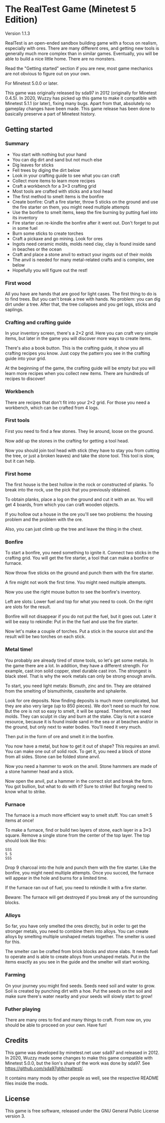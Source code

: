 The RealTest Game
(Minetest 5 Edition)
====================

Version 1.1.3

RealTest is an open-ended sandbox building game with a focus on realism, especially with ores. There are many different ores, and getting new tools is generally much more complex than in similar games. Eventually, you will be able to build a nice little home. There are no monsters.

Read the "Getting started" section if you are new, most game mechanics are not obvious to figure out on your own.

For Minetest 5.0.0 or later.

This game was originally released by sda97 in 2012 (originally for Minetest 0.4.5). In 2020, Wuzzy has picked up this game to make it compatible with Minetest 5.1.1 (or later), fixing many bugs. Apart from that, absolutely no gameplay changes have been made. This game release has been done to basically preserve a part of Minetest history.

## Getting started
### Summary
* You start with nothing but your hand
* You can dig dirt and sand but not much else
* Dig leaves for sticks
* Fell trees by diging the dirt below
* Look in your crafting guide to see what you can craft
* Collect more items to learn more recipes
* Craft a workbench for a 3×3 crafting grid
* Most tools are crafted with sticks and a tool head
* The first method to smelt items is the bonfire
* Create bonfire: Craft a fire starter, throw 5 sticks on the ground and use the fire starter on them, you might need multiple attempts
* Use the bonfire to smelt items, keep the fire burning by putting fuel into its inventory
* Fire starter can re-kindle the bonfire after it went out. Don't forget to put in some fuel
* Burn some sticks to create torches
* Craft a pickaxe and go mining. Look for ores
* Ingots need ceramic molds, molds need clay, clay is found inside sand in beaches or the ocean
* Craft and place a stone anvil to extract your ingots out of their molds
* The anvil is needed for many metal-related crafts and is complex, see below
* Hopefully you will figure out the rest!

### First wood
All you have are hands that are good for light cases.
The first thing to do is to find trees. But you can't break a tree with hands. No problem: you can dig dirt under a tree. After that, the tree collapses and you get logs, sticks and saplings.

### Crafting and crafting guide
In your inventory screen, there's a 2×2 grid. Here you can craft very simple items, but later in the game you will discover more ways to create items.

There's also a book button. This is the crafting guide, it show you all crafting recipes you know. Just copy the pattern you see in the crafting guide into your grid.

At the beginning of the game, the crafting guide will be empty but you will learn more recipes when you collect new items. There are hundreds of recipes to discover!

### Workbench
There are recipes that don't fit into your 2×2 grid. For those you need a workbench, which can be crafted from 4 logs.

### First tools
First you need to find a few stones. They lie around, loose on the ground.

Now add up the stones in the crafting for getting a tool head.

Now you should join tool head with stick (they have to stay you from cutting the tree, or just a broken leaves) and take the stone tool. This tool is slow, but it can help.

### First home
The first house is the best hollow in the rock or constructed of planks. To break into the rock, use the pick that you previously obtained.

To obtain planks, place a log on the ground and cut it with an ax. You will get 4 boards, from which you can craft wooden objects.

If you hollow out a house in the ore you'll see two problems: the housing problem and the problem with the ore.

Also, you can just climb up the tree and leave the thing in the chest.

### Bonfire

To start a bonfire, you need something to ignite it. Connect two sticks in the crafting grid. You will get the fire starter, a tool that can make a bonfire or furnace.

Now throw five sticks on the ground and punch them with the fire starter.

A fire might not work the first time. You might need multiple attempts.

Now you use the right mouse button to see the bonfire's inventory.

Left are slots: Lower fuel and top for what you need to cook. On the right are slots for the result.

Bonfire will not disappear if you do not put the fuel, but it goes out. Later it will be easy to rekindle: Put in the the fuel and use the fire starter.

Now let's make a couple of torches. Put a stick in the source slot and the result will be two torches on each stick.

### Metal time!

You probably are already tired of stone tools, so let's get some metals. In the game there are a lot. In addition, they have a different strength. For example, cast iron solid copper, steel durable cast iron. The strongest is black steel. That is why the work metals can only be strong enough anvils.

To start, you need light metals: Bismuth, zinc and tin. They are obtained from the smelting of bismuthinite, cassiterite and sphalerite.

Look for ore deposits. Now finding deposits is much more complicated, but they are also very large (up to 850 pieces). We don't need so much for now. But the ore is not so easy to smelt, it will be spread. Therefore, we need molds. They can sculpt in clay and burn at the stake. Clay is not a scarce resource, because it is found inside sand in the sea or at beaches and/or in the ground, but only next to water bodies. You'll need it very much.

Then put in the form of ore and smelt it in the bonfire.

You now have a metal, but how to get it out of shape? This requires an anvil. You can make one out of solid rock. To get it, you need a block of stone from all sides. Stone can be folded stone anvil.

Now you need a hammer to work on the anvil. Stone hammers are made of a stone hammer head and a stick.

Now open the anvil, put a hammer in the correct slot and break the form.
You got bullion, but what to do with it? Sure to strike! But forging need to know what to strike.

### Furnace

The furnace is a much more efficient way to smelt stuff. You can smelt 5 items at once!

To make a furnace, find or build two layers of stone, each layer in a 3×3 square. Remove a single stone from the center of the top layer. The top should look like this:

    SSS
    S S
    SSS

Drop 9 charcoal into the hole and punch them with the fire starter. Like the bonfire, you might need multiple attempts. Once you succed, the furnace will appear in the hole and burns for a limited time.

If the furnace ran out of fuel, you need to rekindle it with a fire starter.

Beware: The furnace will get destroyed if you break any of the surrounding blocks.

### Alloys
So far, you have only smelted the ores directly, but in order to get the stronger metals, you need to combine them into alloys. You can create alloys by smelting multiple unshaped metals together. The smelter is used for this.

The smelter can be crafted from brick blocks and stone slabs. It needs fuel to operate and is able to create alloys from unshaped metals. Put in the items exactly as you see in the guide and the smelter will start working.

### Farming
On your journey you might find seeds. Seeds need soil and water to grow. Soil is created by punching dirt with a hoe. Put the seeds on the soil and make sure there's water nearby and your seeds will slowly start to grow!

### Futher playing
There are many ores to find and many things to craft. From now on, you should be able to proceed on your own. Have fun!

## Credits
This game was developed by minetest.net user sda97 and released in 2012. In 2020, Wuzzy made some changes to make this game compatible with Minetest 5.0.0, but the lion's share of the work was done by sda97. See <https://github.com/sda97ghb/realtest/>.

It contains many mods by other people as well, see the respective README files inside the mods.

## License
This game is free software, released under the GNU General Public License version 3.
